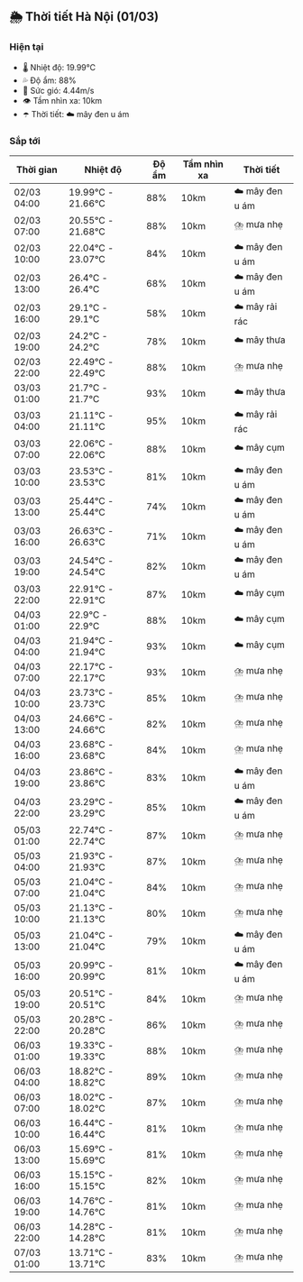 ## 🌦️ Thời tiết Hà Nội (01/03)

### Hiện tại

- 🌡️ Nhiệt độ: 19.99℃
- 💦 Độ ẩm: 88%
- 💨 Sức gió: 4.44m/s
- 👁️ Tầm nhìn xa: 10km
- ☂️ Thời tiết: ☁️ mây đen u ám

### Sắp tới

| Thời gian | Nhiệt độ | Độ ẩm | Tầm nhìn xa | Thời tiết |
| --- | --- | --- | --- | --- |
| 02/03 04:00 | 19.99℃ - 21.66℃ | 88% | 10km | ☁️ mây đen u ám |
| 02/03 07:00 | 20.55℃ - 21.68℃ | 88% | 10km | ⛈️ mưa nhẹ |
| 02/03 10:00 | 22.04℃ - 23.07℃ | 84% | 10km | ☁️ mây đen u ám |
| 02/03 13:00 | 26.4℃ - 26.4℃ | 68% | 10km | ☁️ mây đen u ám |
| 02/03 16:00 | 29.1℃ - 29.1℃ | 58% | 10km | ☁️ mây rải rác |
| 02/03 19:00 | 24.2℃ - 24.2℃ | 78% | 10km | ☁️ mây thưa |
| 02/03 22:00 | 22.49℃ - 22.49℃ | 88% | 10km | ⛈️ mưa nhẹ |
| 03/03 01:00 | 21.7℃ - 21.7℃ | 93% | 10km | ☁️ mây thưa |
| 03/03 04:00 | 21.11℃ - 21.11℃ | 95% | 10km | ☁️ mây rải rác |
| 03/03 07:00 | 22.06℃ - 22.06℃ | 88% | 10km | ☁️ mây cụm |
| 03/03 10:00 | 23.53℃ - 23.53℃ | 81% | 10km | ☁️ mây đen u ám |
| 03/03 13:00 | 25.44℃ - 25.44℃ | 74% | 10km | ☁️ mây đen u ám |
| 03/03 16:00 | 26.63℃ - 26.63℃ | 71% | 10km | ☁️ mây đen u ám |
| 03/03 19:00 | 24.54℃ - 24.54℃ | 82% | 10km | ☁️ mây đen u ám |
| 03/03 22:00 | 22.91℃ - 22.91℃ | 87% | 10km | ☁️ mây cụm |
| 04/03 01:00 | 22.9℃ - 22.9℃ | 88% | 10km | ☁️ mây cụm |
| 04/03 04:00 | 21.94℃ - 21.94℃ | 93% | 10km | ☁️ mây cụm |
| 04/03 07:00 | 22.17℃ - 22.17℃ | 93% | 10km | ⛈️ mưa nhẹ |
| 04/03 10:00 | 23.73℃ - 23.73℃ | 85% | 10km | ⛈️ mưa nhẹ |
| 04/03 13:00 | 24.66℃ - 24.66℃ | 82% | 10km | ⛈️ mưa nhẹ |
| 04/03 16:00 | 23.68℃ - 23.68℃ | 84% | 10km | ⛈️ mưa nhẹ |
| 04/03 19:00 | 23.86℃ - 23.86℃ | 83% | 10km | ☁️ mây đen u ám |
| 04/03 22:00 | 23.29℃ - 23.29℃ | 85% | 10km | ☁️ mây đen u ám |
| 05/03 01:00 | 22.74℃ - 22.74℃ | 87% | 10km | ⛈️ mưa nhẹ |
| 05/03 04:00 | 21.93℃ - 21.93℃ | 87% | 10km | ⛈️ mưa nhẹ |
| 05/03 07:00 | 21.04℃ - 21.04℃ | 84% | 10km | ⛈️ mưa nhẹ |
| 05/03 10:00 | 21.13℃ - 21.13℃ | 80% | 10km | ⛈️ mưa nhẹ |
| 05/03 13:00 | 21.04℃ - 21.04℃ | 79% | 10km | ☁️ mây đen u ám |
| 05/03 16:00 | 20.99℃ - 20.99℃ | 81% | 10km | ☁️ mây đen u ám |
| 05/03 19:00 | 20.51℃ - 20.51℃ | 84% | 10km | ⛈️ mưa nhẹ |
| 05/03 22:00 | 20.28℃ - 20.28℃ | 86% | 10km | ⛈️ mưa nhẹ |
| 06/03 01:00 | 19.33℃ - 19.33℃ | 88% | 10km | ⛈️ mưa nhẹ |
| 06/03 04:00 | 18.82℃ - 18.82℃ | 89% | 10km | ⛈️ mưa nhẹ |
| 06/03 07:00 | 18.02℃ - 18.02℃ | 87% | 10km | ⛈️ mưa nhẹ |
| 06/03 10:00 | 16.44℃ - 16.44℃ | 81% | 10km | ⛈️ mưa nhẹ |
| 06/03 13:00 | 15.69℃ - 15.69℃ | 81% | 10km | ⛈️ mưa nhẹ |
| 06/03 16:00 | 15.15℃ - 15.15℃ | 82% | 10km | ⛈️ mưa nhẹ |
| 06/03 19:00 | 14.76℃ - 14.76℃ | 81% | 10km | ⛈️ mưa nhẹ |
| 06/03 22:00 | 14.28℃ - 14.28℃ | 81% | 10km | ⛈️ mưa nhẹ |
| 07/03 01:00 | 13.71℃ - 13.71℃ | 83% | 10km | ⛈️ mưa nhẹ |
